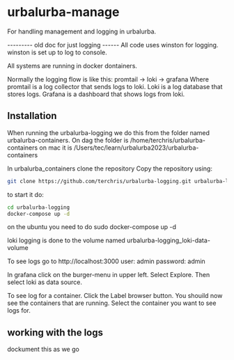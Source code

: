 # urbalurba-manage

For handling management and logging in urbalurba.




--------- old doc for just logging ------
All code uses winston for logging. winston is set up to log to console.

All systems are running in docker dontainers.

Normally the logging flow is like this:
promtail -> loki -> grafana
Where promtail is a log collector that sends logs to loki.
Loki is a log database that stores logs.
Grafana is a dashboard that shows logs from loki.

## Installation

When running the urbalurba-logging we do this from the folder named urbalurba-containers.
On dag the folder is /home/terchris/urbalurba-containers on mac it is /Users/tec/learn/urbalurba2023/urbalurba-containers

In urbalurba_containers clone the repository
Copy the repository using:

```bash
git clone https://github.com/terchris/urbalurba-logging.git urbalurba-logging
```

to start it do:

```bash
cd urbalurba-logging
docker-compose up -d
```

on the ubuntu you need to do sudo docker-compose up -d

loki logging is done to the volume named urbalurba-logging_loki-data-volume

To see logs go to http://localhost:3000
user: admin
password: admin

In grafana click on the burger-menu in upper left. Select Explore. Then select loki as data source.

To see log for a container. Click the Label browser button. You shouild now see the containers that are running. Select the container you want to see logs for.

## working with the logs

dockument this as we go
